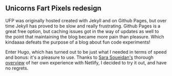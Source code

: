 ## Unicorns Fart Pixels redesign

UFP was originally hosted created with Jekyll and on Github Pages, but over time Jekyll has proved to be slow and really frustrating. Github Pages is a great free option, but caching issues got in the way of updates as well to the point that maintaining the blog became more pain than pleasure. Which kindaaaa defeats the purpose of a blog about fun code experiments!

Enter Hugo, which has turned out to be just what I needed in terms of speed and bonus: it's a pleasure to use. Thanks to [Sara Soueidan's](https://twitter.com/SaraSoueidan) thorough [overview](https://www.sarasoueidan.com/blog/jekyll-ghpages-to-hugo-netlify/) of her own experience with Netlify, I decided to try it out, and have no regrets.

